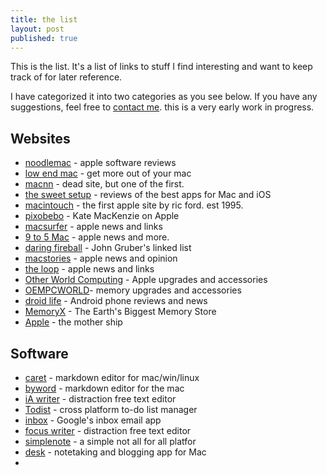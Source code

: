 ```yaml
---
title: the list
layout: post
published: true
---
```



This is the list. It's a list of links to stuff I find interesting and want to keep track of for later reference. 

I have categorized it into two categories as you see below. If you have any suggestions, feel free to [contact me](mailto:jim@ramseeker.com). this is a very early work in progress. 

## Websites

- [noodlemac](http://www.noodlemac.com) - apple software reviews
- [low end mac](http://lowendmac.com) - get more out of your mac
- [macnn](http://macnn.com) - dead site, but one of the first.
- [the sweet setup](http://thesweetsetup.com) - reviews of the best apps for Mac and iOS
- [macintouch](http://www.macintouch.com) - the first apple site by ric ford. est 1995.
- [pixobebo](http://pixobebo.com) - Kate MacKenzie on Apple
- [macsurfer](http://macsurfer.com) - apple news and links
- [9 to 5 Mac](http://9to5mac.com) - apple news and more.
- [daring fireball](daringfireball.net) - John Gruber's linked list
- [macstories](http://macstories.net) - apple news and opinion
- [the loop](http://loopinsight.com) - apple news and links
- [Other World Computing](http://macsales.com) - Apple upgrades and accessories 
- [OEMPCWORLD](http://www.oempcworld.com)- memory upgrades and accessories
- [droid life](http://www.droid-life.com) - Android phone reviews and news
- [MemoryX](http://memoryx.net) - The Earth's Biggest Memory Store
- [Apple](http://apple.com) - the mother ship


## Software

- [caret](http://caret.io) - markdown editor for mac/win/linux 
- [byword](http://bywordapp.com) - markdown editor for the mac
- [iA writer](http://ia.net) - distraction free text editor
- [Todist](http://todoist.com) - cross platform to-do list manager
- [inbox](http://google.com/inbox) - Google's inbox email app
- [focus writer](http://www.focuswriter.com) - distraction free text editor
- [simplenote](http://simplenote.com) - a simple not all for all platfor
- [desk](http://desk.pm) - notetaking and blogging app for Mac
- 



